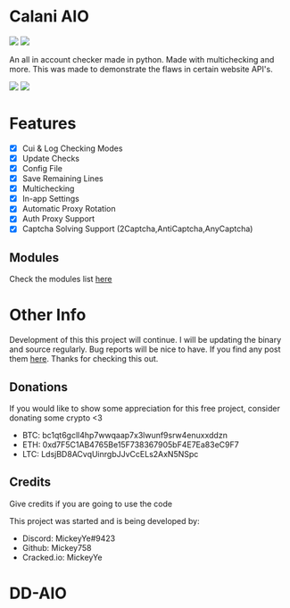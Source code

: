 # Calani AIO 

<html>
<a href=https://python.org><img src=https://img.shields.io/badge/download_python-3670A0?style=for-the-badge&logo=python&logoColor=white></a>
<a href=https://discord.gg/PEhWnFcuhq><img src=https://img.shields.io/badge/Discord_Server-3670a0?style=for-the-badge&logo=discord&logoColor=white></a>
</html>


An all in account checker made in python. Made with multichecking and more. This was made to demonstrate the flaws in certain website API's.

<html>
<a href=https://github.com/Mickey758/Calani-AIO/releases><img src=https://img.shields.io/badge/download_calani-3670A0?style=for-the-badge></a>
<a href=https://github.com/Mickey758/Calani-AIO/wiki><img src=https://img.shields.io/badge/help_page-3670a0?style=for-the-badge></a>
</html>


# Features
- [x] Cui & Log Checking Modes
- [x] Update Checks
- [x] Config File
- [x] Save Remaining Lines
- [x] Multichecking
- [x] In-app Settings
- [x] Automatic Proxy Rotation
- [x] Auth Proxy Support
- [x] Captcha Solving Support (2Captcha,AntiCaptcha,AnyCaptcha) 

## Modules
Check the modules list [here](https://github.com/Mickey758/Calani-AIO/blob/master/MODULES.md)

# Other Info
Development of this this project will continue. I will be updating the binary and source regularly. Bug reports will be nice to have. If you find any post them [here](https://github.com/Mickey758/Calani-AIO/issues/new). Thanks for checking this out.

## Donations
If you would like to show some appreciation for this free project, consider donating some crypto <3

- BTC: bc1qt6gcll4hp7wwqaap7x3lwunf9srw4enuxxddzn
- ETH: 0xd7F5C1AB4765Be15F738367905bF4E7Ea83eC9F7
- LTC: LdsjBD8ACvqUinrgbJJvCcELs2AxN5NSpc

## Credits
Give credits if you are going to use the code

This project was started and is being developed by:
- Discord: MickeyYe#9423
- Github: Mickey758
- Cracked.io: MickeyYe
# DD-AIO
